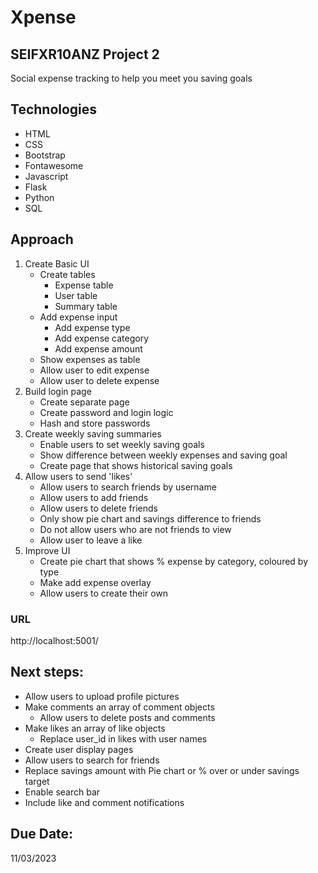 # Xpense
## SEIFXR10ANZ Project 2 
Social expense tracking to help you meet you saving goals

## Technologies
- HTML
- CSS
 - Bootstrap
 - Fontawesome
- Javascript
- Flask
- Python
- SQL

## Approach
1. Create Basic UI
    - Create tables
        - Expense table
        - User table
        - Summary table
    - Add expense input
        - Add expense type
        - Add expense category
        - Add expense amount
    - Show expenses as table
    - Allow user to edit expense
    - Allow user to delete expense
2. Build login page
    - Create separate page
    - Create password and login logic
    - Hash and store passwords
3. Create weekly saving summaries
    - Enable users to set weekly saving goals
    - Show difference between weekly expenses and saving goal
    - Create page that shows historical saving goals
4. Allow users to send 'likes'
    - Allow users to search friends by username
    - Allow users to add friends
    - Allow users to delete friends
    - Only show pie chart and savings difference to friends
    - Do not allow users who are not friends to view
    - Allow user to leave a like
5. Improve UI
    - Create pie chart that shows % expense by category, coloured by type
    - Make add expense overlay
    - Allow users to create their own 

### URL
http://localhost:5001/

## Next steps:
- Allow users to upload profile pictures
- Make comments an array of comment objects
    - Allow users to delete posts and comments
- Make likes an array of like objects
    - Replace user_id in likes with user names
- Create user display pages
- Allow users to search for friends
- Replace savings amount with Pie chart or % over or under savings target
- Enable search bar
- Include like and comment notifications

## Due Date:
11/03/2023
